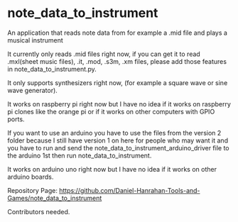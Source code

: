 # note_data_to_instrument
An application that reads note data from for example a .mid file and plays a musical instrument

It currently only reads .mid files right now, if you can get it to read .mxl(sheet music files), .it, .mod, .s3m, .xm files, please add those features in note_data_to_instrument.py.

It only supports synthesizers right now, (for example a square wave or sine wave generator).

It works on raspberry pi right now but I have no idea if it works on raspberry pi clones like the orange pi or if it works on other computers with GPIO ports.

If you want to use an arduino you have to use the files from the version 2 folder because I still have version 1 on here for people who may want it and you have to run and send the note_data_to_instrument_arduino_driver file to the arduino 1st then run note_data_to_instrument.

It works on arduino uno right now but I have no idea if it works on other arduino boards.

Repository Page: https://github.com/Daniel-Hanrahan-Tools-and-Games/note_data_to_instrument

Contributors needed.
